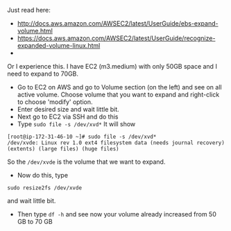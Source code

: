 Just read here:
- http://docs.aws.amazon.com/AWSEC2/latest/UserGuide/ebs-expand-volume.html
- https://docs.aws.amazon.com/AWSEC2/latest/UserGuide/recognize-expanded-volume-linux.html
- 

Or I experience this. I have EC2 (m3.medium) with only 50GB space and I need to expand to 70GB.

- Go to EC2 on AWS and go to Volume section (on the left) and see on all active volume. Choose volume that you want to expand and right-click to choose 'modify' option.
- Enter desired size and wait little bit.
- Next go to EC2 via SSH and do this
- Type `sudo file -s /dev/xvd*`
It will show
```
[root@ip-172-31-46-10 ~]# sudo file -s /dev/xvd*
/dev/xvde: Linux rev 1.0 ext4 filesystem data (needs journal recovery) (extents) (large files) (huge files)
```

So the `/dev/xvde` is the volume that we want to expand.
- Now do this, type
```
sudo resize2fs /dev/xvde
```
and wait little bit.
- Then type `df -h` and see now your volume already increased from 50 GB to 70 GB
